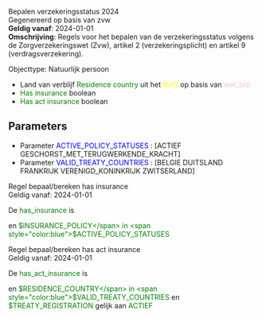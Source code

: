 Bepalen verzekeringsstatus 2024 \
Gegenereerd op basis van zvw \
**Geldig vanaf**: 2024-01-01 \
**Omschrijving**: Regels voor het bepalen van de verzekeringsstatus volgens de Zorgverzekeringswet (Zvw), artikel 2 (verzekeringsplicht) en artikel 9 (verdragsverzekering).


Objecttype: Natuurlijk persoon
- Land van verblijf <span style="color:green">Residence country</span> uit het <span style="color:yellow"> RvIG </span> op basis van <span style="color:pink"> wet_brp </span>
- <span style="color:green">Has insurance</span> boolean
- <span style="color:green">Has act insurance</span> boolean

## Parameters ##
- Parameter <span style="color:blue">ACTIVE_POLICY_STATUSES</span> : [ACTIEF GESCHORST_MET_TERUGWERKENDE_KRACHT]
- Parameter <span style="color:blue">VALID_TREATY_COUNTRIES</span> : [BELGIE DUITSLAND FRANKRIJK VERENIGD_KONINKRIJK ZWITSERLAND]


Regel bepaal/bereken has insurance \
Geldig vanaf: 2024-01-01

De <span style="color: green">has_insurance</span> is

 en <span style="color:green">$INSURANCE_POLICY</span> in
		<span style="color:blue">$ACTIVE_POLICY_STATUSES</span>



Regel bepaal/bereken has act insurance \
Geldig vanaf: 2024-01-01

De <span style="color: green">has_act_insurance</span> is

 en <span style="color:green">$RESIDENCE_COUNTRY</span> in
		<span style="color:blue">$VALID_TREATY_COUNTRIES</span>
 en <span style="color:green">$TREATY_REGISTRATION</span> gelijk aan <span style="color:green">ACTIEF</span>
